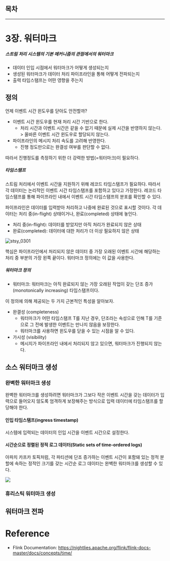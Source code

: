 ## 목차
---

# 3장. 워터마크
##### 스트림 처리 시스템의 기본 메커니즘의 관점에서의 워터마크
- 데이터 인입 시점에서 워터마크가 어떻게 생성되는지
- 생성된 워터마크가 데이터 처리 파이프라인을 통해 어떻게 전파되는지
- 출력 타임스탬프는 어떤 영향을 주는지

## 정의
언제 이벤트 시간 윈도우를 닫아도 안전할까?
- 이벤트 시간 윈도우를 현재 처리 시간 기반으로 한다.
  - 처리 시간과 이벤트 시간은 같을 수 없기 때문에 실제 시간을 반영하지 않는다. > 올바른 이벤트 시간 윈도우로 할당되지 않는다.
- 파이프라인의 메시지 처리 속도를 고려해 반영한다.
  - 진행 정도만으로는 완결성 여부를 판단할 수 없다.

따라서 진행정도를 측정하기 위한 더 강력한 방법(=워터마크)이 필요하다. 

##### 타임스탬프
스트림 처리에서 이벤트 시간을 지원하기 위해 레코드 타임스탬프가 필요하다. 따라서 각 데이터는 논리적인 이벤트 시간 타임스탬프를 포함하고 있다고 가정한다. 레코드 타임스탬프를 통해 파이프라인 내에서 이벤트 시간 타임스탬프의 분포를 확인할 수 있다.

파이프라인은 데이터를 입력받아 처리하고 나중에 완료된 것으로 표시할 것이다. 각 데이터는 처리 중(in-flight) 상태이거나, 완료(completed) 상태에 놓인다.
- 처리 중(in-flight): 데이터를 받았지만 아직 처리가 완료되지 않은 상태
- 완료(completed): 데이터에 대한 처리가 더 이상 필요하지 않은 상태

![stsy_0301](https://user-images.githubusercontent.com/19989706/154208504-9926f988-a471-4f8e-902c-79aa2b00da4b.gif)

핵심은 파이프라인에서 처리되지 않은 데이터 중 가장 오래된 이벤트 시간에 해당하는 처리 중 부분의 가장 왼쪽 끝이다. 워터마크 정의에는 이 값을 사용한다.

##### 워터마크 정의
- 워터마크: 워터마크는 아직 완료되지 않는 가장 오래된 작업이 갖는 단조 증가(monotonically increasing) 타임스탬프이다.

이 정의에 의해 제공되는 두 가지 근본적인 특성을 알아보자.
- 완결성 (completeness)
  - 워터마크가 어떤 타임스탬프 T를 지난 경우, 단조라는 속성으로 인해 T를 기준으로 그 전에 발생한 이벤트는 만나지 않음을 보장한다.
  - 워터마크를 사용하면 윈도우를 닫을 수 있는 시점을 알 수 있다.
- 가시성 (visibility)
  - 메시지가 파이프라인 내에서 처리되지 않고 있으면, 워터마크가 진행되지 않는다.

## 소스 워터마크 생성

### 완벽한 워터마크 생성
완벽한 워터마크를 생성하려면 워터마크가 그보다 작은 이벤트 시간을 갖는 데이터가 입력으로 들어오지 않도록 엄격하게 보장해주는 방식으로 입력 데이터에 타임스탬프를 할당해야 한다.

#### 인입 타임스탬프(ingress timestamp)
시스템에 입력되는 데이터의 인입 시간을 이벤트 시간으로 설정한다.

#### 시간순으로 정렬된 정적 로그 데이터(Static sets of time-ordered logs)
아파치 카프카 토픽처럼, 각 파티션에 단조 증가하는 이벤트 시간이 포함돼 있는 정적 분할에 속하는 정적인 크기를 갖는 시간순 로그 데이터는 완벽한 워터마크를 생성할 수 있다.

![](https://nightlies.apache.org/flink/flink-docs-master/fig/stream_watermark_in_order.svg)

### 휴리스틱 워터마크 생성

## 워터마크 전파

# Reference
- Flink Documentation: https://nightlies.apache.org/flink/flink-docs-master/docs/concepts/time/
